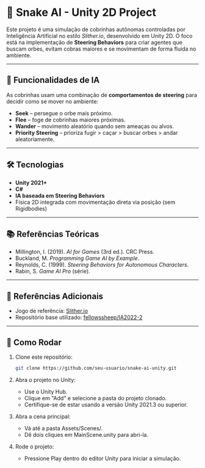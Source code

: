 # 🐍 Snake AI - Unity 2D Project

Este projeto é uma simulação de cobrinhas autônomas controladas por Inteligência Artificial no estilo *Slither.io*, desenvolvido em Unity 2D. O foco está na implementação de **Steering Behaviors** para criar agentes que buscam orbes, evitam cobras maiores e se movimentam de forma fluida no ambiente.

---

## 🧠 Funcionalidades de IA

As cobrinhas usam uma combinação de **comportamentos de steering** para decidir como se mover no ambiente:

- **Seek** – persegue o orbe mais próximo.
- **Flee** – foge de cobrinhas maiores próximas.
- **Wander** – movimento aleatório quando sem ameaças ou alvos.
- **Priority Steering** – prioriza fugir > caçar > buscar orbes > andar aleatoriamente.

---

## 🛠️ Tecnologias

- **Unity 2021+**
- **C#**
- **IA baseada em Steering Behaviors**
- Física 2D integrada com movimentação direta via posição (sem Rigidbodies)

---

## 📚 Referências Teóricas

- Millington, I. (2019). *AI for Games* (3rd ed.). CRC Press.
- Buckland, M. *Programming Game AI by Example*.
- Reynolds, C. (1999). *Steering Behaviors for Autonomous Characters*.
- Rabin, S. *Game AI Pro* (série).

---

## 🔗 Referências Adicionais

- Jogo de referência: [Slither.io](https://slither.io)
- Repositório base utilizado: [fellowssheep/IA2022-2](https://github.com/fellowsheep/IA2022-2)

---

## 🚀 Como Rodar

1. Clone este repositório:
   ```bash
   git clone https://github.com/seu-usuario/snake-ai-unity.git
   
2. Abra o projeto no Unity:
   - Use o Unity Hub.
   - Clique em "Add" e selecione a pasta do projeto clonado.
   - Certifique-se de estar usando a versão Unity 2021.3 ou superior.
     
3. Abra a cena principal:
   - Vá até a pasta Assets/Scenes/.
   - Dê dois cliques em MainScene.unity para abri-la.

4. Rode o projeto:
   - Pressione Play dentro do editor Unity para iniciar a simulação.
